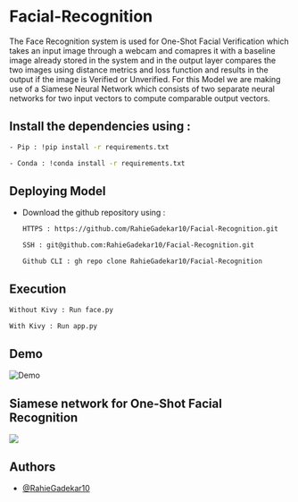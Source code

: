 # Facial-Recognition
The Face Recognition system is used for One-Shot Facial Verification which takes an input image through a webcam and comapres it with a baseline image already stored in the system and in the output layer compares the two images using distance metrics and loss function and results in the output if the image is Verified or Unverified. For this Model we are making use of a Siamese Neural Network which consists of two separate neural networks for two input vectors to compute comparable output vectors. 

## Install the dependencies using : 

```bash 
- Pip : !pip install -r requirements.txt
```
```bash
- Conda : !conda install -r requirements.txt
```


## Deploying Model 

- Download the github repository using : 
  ```bash
  HTTPS : https://github.com/RahieGadekar10/Facial-Recognition.git
  ```
  ```bash 
  SSH : git@github.com:RahieGadekar10/Facial-Recognition.git
  ```
  ```bash 
  Github CLI : gh repo clone RahieGadekar10/Facial-Recognition

  ```
## Execution
```bash 
Without Kivy : Run face.py
 ```
 ```bash
With Kivy : Run app.py
```

## Demo
![Demo](https://user-images.githubusercontent.com/68743282/148989567-6c7c614c-10e1-4411-b7b2-4727e7d2ac3d.gif)

## Siamese network for One-Shot Facial Recognition
<img src = "https://miro.medium.com/max/2000/1*0r9VQflnHkKn7O_82_59xg.jpeg"></img>

## Authors

- [@RahieGadekar10](https://www.github.com/RahieGadekar10)
